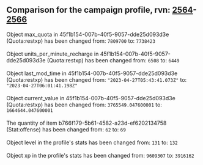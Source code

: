 ## Comparison for the campaign profile, rvn: [2564](https://github.com/PRO100KatYT/FortniteProfileRevisions/tree/main/profiles/campaign/2564%20campaign.json)-[2566](https://github.com/PRO100KatYT/FortniteProfileRevisions/tree/main/profiles/campaign/2566%20campaign.json)

Object max_quota in 45f1b154-007b-40f5-9057-dde25d093d3e (Quota:restxp) has been changed from: `7809700` to: `7738423`
<br><br>
Object units_per_minute_recharge in 45f1b154-007b-40f5-9057-dde25d093d3e (Quota:restxp) has been changed from: `6508` to: `6449`
<br><br>
Object last_mod_time in 45f1b154-007b-40f5-9057-dde25d093d3e (Quota:restxp) has been changed from: `"2023-04-27T05:43:41.073Z"` to: `"2023-04-27T06:01:41.198Z"`
<br><br>
Object current_value in 45f1b154-007b-40f5-9057-dde25d093d3e (Quota:restxp) has been changed from: `3765549.047600001` to: `1664644.047600001`
<br><br>
The quantity of item b766f179-5b61-4582-a23d-ef6202134758 (Stat:offense) has been changed from: `62` to: `69`
<br><br>
Object level in the profile's stats has been changed from: `131` to: `132`
<br><br>
Object xp in the profile's stats has been changed from: `9609307` to: `3916162`
<br><br>
